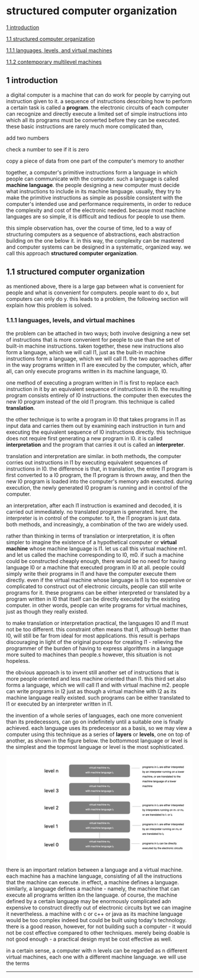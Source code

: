 #  structured computer organization

[1  introduction](##1-introduction)

[1.1  structured computer organization](##1-1-structured-computer-organization)

[1.1.1  languages, levels, and virtual machines](##1-1-1-languages-levels-and-virtual-machines)

[1.1.2  contemporary multilevel machines](##1-1-2-contemporary-multilevel-machines)

##  1 introduction

a digital computer is a machine that can do work for people by carrying out instruction given to it.  a sequence of instructions describing how to perform a certain task is called a **program**.  the electronic circuits of each computer can recognize and directly execute a limited set of simple instructions into which all its programs must be converted before they can be executed.  these basic instructions are rarely much more complicated than,

add two numbers

check a number to see if it is zero

copy a piece of data from one part of the computer's memory to another

together, a computer's primitive instructions form a language in which people can communicate with the computer.  such a language is called **machine language**.  the people designing a new computer must decide what instructions to include in its machine language.  usually, they try to make the primitive instructions as simple as possible consistent with the computer's intended use and performance requirements, in order to reduce the complexity and cost of the electronic needed.  because most machine languages are so simple, it is difficult and tedious for people to use them.

this simple observation has, over the course of time, led to a way of structuring computers as a sequence of abstractions, each abstraction building on the one below it.  in this way, the complexity can be mastered and computer systems can be designed in a systematic, organized way.  we call this approach **structured computer organization**.  

##  1.1 structured computer organization

as mentioned above, there is a large gap between what is convenient for people and what is convenient for computers.  people want to do x, but computers can only do y.  this leads to a problem, the following section will explain how this problem is solved.

###  1.1.1 languages, levels, and virtual machines

the problem can be attached in two ways; both involve designing a new set of instructions that is more convenient for people to use than the set of built-in machine instructions.  taken together, these new instructions also form a language, which we will call l1, just as the built-in machine instructions form a language, which we will call l1.  the two approaches differ in the way programs written in l1 are executed by the computer, which, after all, can only execute programs written in its machine language, l0.

one method of executing a program written in l1 is first to replace each instruction in it by an equivalent sequence of instructions in l0.  the resulting program consists entirely of l0 instructions.  the computer then executes the new l0 program instead of the old l1 program.  this technique is called **translation**.

the other technique is to write a program in l0 that takes programs in l1 as input data and carries them out by examining each instruction in turn and executing the equivalent sequence of l0 instructions directly.  this technique does not require first generating a new program in l0.  it is called **interpretation** and the program that carries it out is called an **interpreter**.

translation and interpretation are similar.  in both methods, the computer corries out instructions in l1 by executing equivalent sequences of instructions in l0.  the difference is that, in translation, the entire l1 program is first converted to a l0 program, the l1 program is thrown away, and then the new l0 program is loaded into the computer's memory adn executed.  during execution, the newly generated l0 program is running and in control of the computer.

an interpretation, after each l1 instruction is examined and decoded, it is carried out immediately.  no translated program is generated.  here, the interpreter is in control of the computer.  to it, the l1 program is just data.  both methods, and increasingly, a combination of the two are widely used.

rather than thinking in terms of translation or interpretation, it is often simpler to imagine the existence of a hypothetical computer or **virtual machine** whose machine language is l1.  let us call this virtual machine m1.  and let us called the machine corresponding to l0, m0.  if such a machine could be constructed cheaply enough, there would be no need for having language l0 or a machine that executed program in l0 at all.  people could simply write their programs in l1 and have the computer execute them directly.  even if the virtual machine whose language is l1 is too expensive or complicated to construct out of electronic circuits, people can still write programs for it.  these programs can be either interpreted or translated by a program written in l0 that itself can be directly executed by the existing computer.  in other words, people can write programs for virtual machines, just as though they really existed.

to make translation or interpretation practical, the languages l0 and l1 must not be too different.  this constraint often means that l1, although better than l0, will still be far from ideal for most applications.  this result is perhaps discouraging in light of the original purpose for creating l1 - relieving the programmer of the burden of having to express algorithms in a language more suited to machines than people.s  however, this situation is not hopeless.

the obvious approach is to invent still another set of instructions that is more people oriented and less machine oriented than l1.  this third set also forms a language, which we will call l1 and with virtual machine m2.  people can write programs in l2 just as though a virtual machine with l2 as its machine language really existed.  such programs can be either translated to l1 or executed by an interpreter written in l1.

the invention of a whole series of languages, each one more convenient than its predecessors, can go on indefinitely until a suitable one is finally achieved.  each language uses its predecessor as a basis, so we may view a computer using this technique as a series of **layers** or **levels**, one on top of another, as shown in the figure below.  the bottommost language or level is the simplest and the topmost language or level is the most sophisticated.

<img src="../notes/assets/nmachine.png">

there is an important relation between a language and a virtual machine.  each machine has a machine language, consisting of all the instructions that the machine can execute.  in effect, a machine defines a language.  similarly, a language defines a machine - namely, the machine that can execute all programs written ibn the language.  of course, the machine defined by a certain language may be enormously complicated adn expensive to construct directly out of electronic circuits byt we can imagine it nevertheless.  a machine with c or c++ or java as its machine language would be too complex indeed but could be built using today's technology.  there is a good reason, however, for not building such a computer -  it would not be cost effective compared to other techniques.  merely being doable is not good enough -  a practical design myst be cost effective as well.

in a certain sense, a computer with n levels can be regarded as n different virtual machines, each one with a different machine language.  we will use the terms







****








